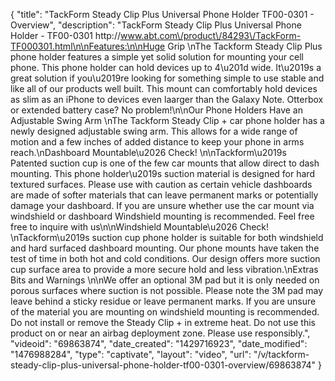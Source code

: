 {
    "title": "TackForm Steady Clip Plus Universal Phone Holder TF00-0301 - Overview",
    "description": "TackForm Steady Clip Plus Universal Phone Holder  - TF00-0301 http:\/\/www.abt.com\/product\/84293\/TackForm-TF000301.html\n\nFeatures:\n\nHuge Grip \nThe Tackform Steady Clip Plus phone holder features a simple yet solid solution for mounting your cell phone. This phone holder can hold devices up to 4\u201d wide. It\u2019s a great solution if you\u2019re looking for something simple to use stable and like all of our products well built. This mount can comfortably hold devices as slim as an iPhone to devices even laarger than the Galaxy Note. Otterbox or extended battery case? No problem!\n\nOur Phone Holders Have an Adjustable Swing Arm \nThe Tackform Steady Clip + car phone holder has a newly designed adjustable swing arm. This allows for a wide range of motion and a few inches of added distance to keep your phone in arms reach.\nDashboard Mountable\u2026 Check! \n\nTackform\u2019s Patented suction cup is one of the few car mounts that allow direct to dash mounting. This phone holder\u2019s suction material is designed for hard textured surfaces. Please use with caution as certain vehicle dashboards are made of softer materials that can leave permanent marks or potentially damage your dashboard. If you are unsure whether use the car mount via windshield or dashboard Windshield mounting is recommended. Feel free free to inquire with us\n\nWindshield Mountable\u2026 Check! \nTackform\u2019s suction cup phone holder is suitable for both windshield and hard surfaced dashboard mounting. Our phone mounts have taken the test of time in both hot and cold conditions. Our design offers more suction cup surface area to provide a more secure hold and less vibration.\nExtras Bits and Warnings \n\nWe offer an optional 3M pad but it is only needed on porous surfaces where suction is not possible. Please note the 3M pad may leave behind a sticky residue or leave permanent marks. If you are unsure of the material you are mounting on windshield mounting is recommended. Do not install or remove the Steady Clip + in extreme heat. Do not use this product on or near an airbag deployment zone. Please use responsibly.",
    "videoid": "69863874",
    "date_created": "1429716923",
    "date_modified": "1476988284",
    "type": "captivate",
    "layout": "video",
    "url": "\/v\/tackform-steady-clip-plus-universal-phone-holder-tf00-0301-overview\/69863874"
}
